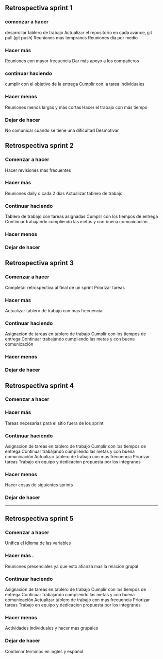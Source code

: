 ## Retrospectiva sprint 1
### comenzar a hacer 
desarrollar tablero de trabajo
Actualizar el repositorio en cada avance, git pull (git push)
Reuniones más tempranos
Reuniones día por medio
### Hacer más
Reuniones con mayor frecuencia
Dar más apoyo a los compañeros
### continuar haciendo
cumplir con el objetivo de la entrega 
Cumplir con la tarea individuales
### Hacer menos
Reuniones menos largas y más cortas
Hacer el trabajo con más tiempo
### Dejar de hacer 
No comunicar cuando se tiene una dificultad
Desmotivar


## Retrospectiva sprint 2 
### Comenzar a hacer 
Hacer revisiones mas frecuentes 

### Hacer más 
Reuniones daily o cada 2 dias
Actualizar tablero de trabajo 

### Continuar haciendo
Tablero de trabajo con tareas asignadas
Cumplir con los tiempos de entrega
Continuar trabajando cumpliendo las metas y con buena comunicación

### Hacer menos


### Dejar de hacer 



## Retrospectiva sprint 3
### Comenzar a hacer 
Completar retrospectiva al final de un sprint 
Priorizar tareas

### Hacer más 
Actualizar tablero de trabajo con mas frecuencia 

### Continuar haciendo
Asignacion de tareas en tablero de trabajo
Cumplir con los tiempos de entrega
Continuar trabajando cumpliendo las metas y con buena comunicación

### Hacer menos


### Dejar de hacer 



## Retrospectiva sprint 4
### Comenzar a hacer 


### Hacer más 
Tareas necesarias para el sitio fuera de los sprint


### Continuar haciendo
Asignacion de tareas en tablero de trabajo
Cumplir con los tiempos de entrega
Continuar trabajando cumpliendo las metas y con buena comunicación
Actualizar tablero de trabajo con mas frecuencia 
Priorizar tareas 
Trabajo en equipo y dedicacion propuesta por los integranes


### Hacer menos
Hacer cosas de siguientes sprints 


### Dejar de hacer
------------------------------------------------------------

## Retrospectiva sprint 5

### Comenzar a hacer 
Unifica el idioma de las variables

### Hacer más .
Reuniones presenciales ya que esto afianza mas la relacion grupal

### Continuar haciendo
Asignacion de tareas en tablero de trabajo
Cumplir con los tiempos de entrega
Continuar trabajando cumpliendo las metas y con buena comunicación
Actualizar tablero de trabajo con mas frecuencia 
Priorizar tareas 
Trabajo en equipo y dedicacion propuesta por los integranes

### Hacer menos
Actividades individuales y hacer mas grupales

### Dejar de hacer
Combinar terminos en ingles y español

